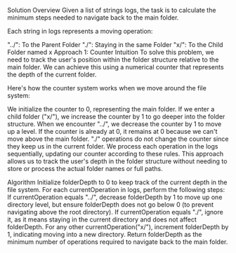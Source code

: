 Solution
Overview
Given a list of strings logs, the task is to calculate the minimum steps needed to navigate back to the main folder.

Each string in logs represents a moving operation:

"../": To the Parent Folder
"./": Staying in the same Folder
"x/": To the Child Folder named x
Approach 1: Counter
Intuition
To solve this problem, we need to track the user's position within the folder structure relative to the main folder. We can achieve this using a numerical counter that represents the depth of the current folder.

Here's how the counter system works when we move around the file system:

We initialize the counter to 0, representing the main folder.
If we enter a child folder ("x/"), we increase the counter by 1 to go deeper into the folder structure.
When we encounter "../", we decrease the counter by 1 to move up a level. If the counter is already at 0, it remains at 0 because we can't move above the main folder.
"./" operations do not change the counter since they keep us in the current folder.
We process each operation in the logs sequentially, updating our counter according to these rules. This approach allows us to track the user's depth in the folder structure without needing to store or process the actual folder names or full paths.

Algorithm
Initialize folderDepth to 0 to keep track of the current depth in the file system.
For each currentOperation in logs, perform the following steps:
If currentOperation equals "../", decrease folderDepth by 1 to move up one directory level, but ensure folderDepth does not go below 0 (to prevent navigating above the root directory).
If currentOperation equals "./", ignore it, as it means staying in the current directory and does not affect folderDepth.
For any other currentOperation("x/"), increment folderDepth by 1, indicating moving into a new directory.
Return folderDepth as the minimum number of operations required to navigate back to the main folder.